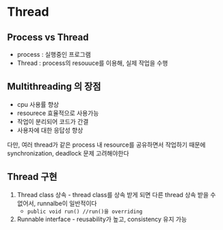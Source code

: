 # Thread
## Process vs Thread
  - process : 실행중인 프로그램 
  - Thread : process의 resouuce를 이용해, 실제 작업을 수행
  
## Multithreading 의 장점
  - cpu 사용률 향상
  - resourece 효율적으로 사용가능
  - 작업이 분리되어 코드가 간결
  - 사용자에 대한 응답성 향상

다만, 여러 thread가 같은 process 내 resource를 공유하면서 작업하기 때문에 synchronization, deadlock 문제 고려해야한다

## Thread 구현
  1. Thread class 상속
    - thread class를 상속 받게 되면 다른 thread 상속 받을 수 없어서, runnalbe이 일반적이다
      - `public void run() //run()을 overriding `
  2. Runnable interface
    - reusability가 높고, consistency 유지 가능
